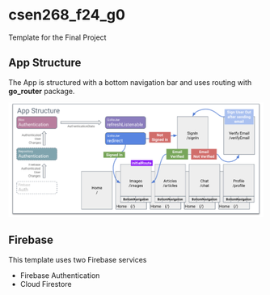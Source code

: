# csen268_f24_g0

Template for the Final Project

## App Structure

The App is structured with a bottom navigation bar and uses routing with **go_router** package.

![App Structure](/docs/images/AppStructure.png)

## Firebase

This template uses two Firebase services
- Firebase Authentication
- Cloud Firestore



